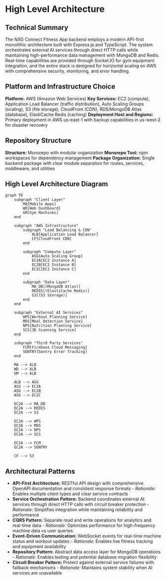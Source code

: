 # High Level Architecture

## Technical Summary
The NXG Connect Fitness App backend employs a modern API-first monolithic architecture built with Express.js and TypeScript. The system orchestrates external AI services through direct HTTP calls while maintaining high-performance data management with MongoDB and Redis. Real-time capabilities are provided through Socket.IO for gym equipment integration, and the entire stack is designed for horizontal scaling on AWS with comprehensive security, monitoring, and error handling.

## Platform and Infrastructure Choice
**Platform:** AWS (Amazon Web Services)
**Key Services:** EC2 (compute), Application Load Balancer (traffic distribution), Auto Scaling Groups (scaling), S3 (file storage), CloudFront (CDN), RDS/MongoDB Atlas (database), ElastiCache Redis (caching)
**Deployment Host and Regions:** Primary deployment in AWS us-east-1 with backup capabilities in us-west-2 for disaster recovery

## Repository Structure
**Structure:** Monorepo with modular organization
**Monorepo Tool:** npm workspaces for dependency management
**Package Organization:** Single backend package with clear module separation for routes, services, middleware, and utilities

## High Level Architecture Diagram

```mermaid
graph TD
    subgraph "Client Layer"
        MA[Mobile Apps]
        WD[Web Dashboard]
        GM[Gym Machines]
    end
    
    subgraph "AWS Infrastructure"
        subgraph "Load Balancing & CDN"
            ALB[Application Load Balancer]
            CF[CloudFront CDN]
        end
        
        subgraph "Compute Layer"
            ASG[Auto Scaling Group]
            EC2A[EC2 Instance A]
            EC2B[EC2 Instance B]
            EC2C[EC2 Instance C]
        end
        
        subgraph "Data Layer"
            MA_DB[(MongoDB Atlas)]
            REDIS[(ElastiCache Redis)]
            S3[(S3 Storage)]
        end
    end
    
    subgraph "External AI Services"
        WPS[Workout Planning Service]
        MDS[Meal Detection Service]
        NPS[Nutrition Planning Service]
        SCS[3D Scanning Service]
    end
    
    subgraph "Third Party Services"
        FCM[Firebase Cloud Messaging]
        SENTRY[Sentry Error Tracking]
    end
    
    MA --> ALB
    WD --> ALB
    GM --> ALB
    
    ALB --> ASG
    ASG --> EC2A
    ASG --> EC2B
    ASG --> EC2C
    
    EC2A --> MA_DB
    EC2A --> REDIS
    EC2A --> S3
    
    EC2A --> WPS
    EC2A --> MDS
    EC2A --> NPS
    EC2A --> SCS
    
    EC2A --> FCM
    EC2A --> SENTRY
    
    CF --> S3
```

## Architectural Patterns
- **API-First Architecture:** RESTful API design with comprehensive OpenAPI documentation and consistent response formats - _Rationale:_ Enables multiple client types and clear service contracts
- **Service Orchestration Pattern:** Backend coordinates external AI services through direct HTTP calls with circuit breaker protection - _Rationale:_ Simplifies integration while maintaining reliability and performance
- **CQRS Pattern:** Separate read and write operations for analytics and real-time data - _Rationale:_ Optimizes performance for high-frequency machine data vs user queries
- **Event-Driven Communication:** WebSocket events for real-time machine status and workout updates - _Rationale:_ Enables live fitness tracking and equipment availability
- **Repository Pattern:** Abstract data access layer for MongoDB operations - _Rationale:_ Enables testing and potential database migration flexibility
- **Circuit Breaker Pattern:** Protect against external service failures with fallback mechanisms - _Rationale:_ Maintains system stability when AI services are unavailable
